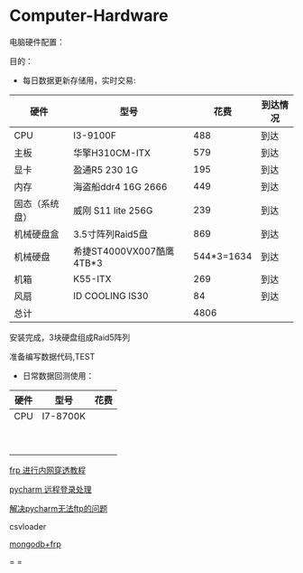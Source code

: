 # Computer-Hardware
电脑硬件配置：

目的：

- 每日数据更新存储用，实时交易:

| 硬件           | 型号                     | 花费       | 到达情况 |
| -------------- | ------------------------ | ---------- | -------- |
| CPU            | I3-9100F                 | 488        | 到达     |
| 主板           | 华擎H310CM-ITX           | 579        | 到达     |
| 显卡           | 盈通R5 230 1G            | 195        | 到达     |
| 内存           | 海盗船ddr4 16G 2666      | 449        | 到达     |
| 固态（系统盘） | 威刚 S11 lite 256G       | 239        | 到达     |
| 机械硬盘盒     | 3.5寸阵列Raid5盘         | 869        | 到达     |
| 机械硬盘       | 希捷ST4000VX007酷鹰4TB*3 | 544*3=1634 | 到达     |
| 机箱           | K55-ITX                  | 269        | 到达     |
| 风扇           | ID COOLING IS30          | 84         | 到达     |
| 总计           |                          | 4806       |          |

安装完成，3块硬盘组成Raid5阵列

准备编写数据代码,TEST

- 日常数据回测使用：

| 硬件 | 型号     | 花费 |
| ---- | -------- | ---- |
| CPU  | I7-8700K |      |
|      |          |      |
|      |          |      |
|      |          |      |
|      |          |      |
|      |          |      |
|      |          |      |
|      |          |      |
|      |          |      |
|      |          |      |



[frp  进行内网穿透教程]( https://www.jianshu.com/p/759901b284e2 )

[pycharm 远程登录处理](https://www.cnblogs.com/weihengblog/p/9656257.html) 

[解决pycharm无法ftp的问题]( https://www.jb51.net/article/148924.htm )

csvloader

[mongodb+frp]( https://www.cnblogs.com/chenhuabin/archive/2019/11/03/11785250.html )

= =
